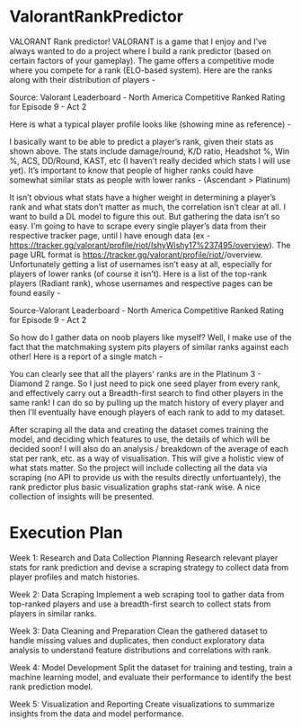 # ValorantRankPredictor

VALORANT Rank predictor! VALORANT is a game that I enjoy and I’ve always wanted to do a project where I build a rank predictor (based on certain factors of your gameplay). The game offers a competitive mode where you compete for a rank (ELO-based system). Here are the ranks along with their distribution of players -

Source: Valorant Leaderboard - North America Competitive Ranked Rating for Episode 9 - Act 2

Here is what a typical player profile looks like (showing mine as reference) -

I basically want to be able to predict a player’s rank, given their stats as shown above. The stats include damage/round, K/D ratio, Headshot %, Win %, ACS, DD/Round, KAST, etc (I haven’t really decided which stats I will use yet). It’s important to know that people of higher ranks could have somewhat similar stats as people with lower ranks - (Ascendant > Platinum)

It isn’t obvious what stats have a higher weight in determining a player’s rank and what stats don’t matter as much, the correlation isn’t clear at all. I want to build a DL model to figure this out. But gathering the data isn’t so easy. I’m going to have to scrape every single player’s data from their respective tracker page, until I have enough data (ex - https://tracker.gg/valorant/profile/riot/IshyWishy17%237495/overview). The page URL format is https://tracker.gg/valorant/profile/riot/<username>/overview. Unfortunately getting a list of usernames isn’t easy at all, especially for players of lower ranks (of course it isn’t). Here is a list of the top-rank players (Radiant rank), whose usernames and respective pages can be found easily -

Source-Valorant Leaderboard - North America Competitive Ranked Rating for Episode 9 - Act 2

So how do I gather data on noob players like myself? Well, I make use of the fact that the matchmaking system pits players of similar ranks against each other! Here is a report of a single match -

You can clearly see that all the players' ranks are in the Platinum 3 - Diamond 2 range. So I just need to pick one seed player from every rank, and effectively carry out a Breadth-first search to find other players in the same rank! I can do so by pulling up the match history of every player and then I’ll eventually have enough players of each rank to add to my dataset.

After scraping all the data and creating the dataset comes training the model, and deciding which features to use, the details of which will be decided soon! I will also do an analysis / breakdown of the average of each stat per rank, etc. as a way of visualisation. This will give a holistic view of what stats matter. So the project will include collecting all the data via scraping (no API to provide us with the results directly unfortuantely), the rank predictor plus basic visualization graphs stat-rank wise. A nice collection of insights will be presented.

# Execution Plan

Week 1: Research and Data Collection Planning
Research relevant player stats for rank prediction and devise a scraping strategy to collect data from player profiles and match histories.

Week 2: Data Scraping
Implement a web scraping tool to gather data from top-ranked players and use a breadth-first search to collect stats from players in similar ranks.

Week 3: Data Cleaning and Preparation
Clean the gathered dataset to handle missing values and duplicates, then conduct exploratory data analysis to understand feature distributions and correlations with rank.

Week 4: Model Development
Split the dataset for training and testing, train a machine learning model, and evaluate their performance to identify the best rank prediction model.

Week 5: Visualization and Reporting
Create visualizations to summarize insights from the data and model performance.
